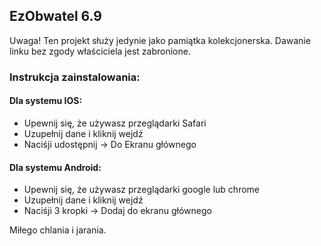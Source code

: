 ## EzObwatel 6.9

Uwaga! Ten projekt służy jedynie jako pamiątka kolekcjonerska. Dawanie linku bez zgody właściciela jest zabronione.



### Instrukcja zainstalowania:
#### Dla systemu IOS:
- Upewnij się, że używasz przeglądarki Safari
- Uzupełnij dane i kliknij wejdź
- Naciśji udostępnij -> Do Ekranu głównego
#### Dla systemu Android:
- Upewnij się, że używasz przeglądarki google lub chrome
- Uzupełnij dane i kliknij wejdź
- Naciśji 3 kropki -> Dodaj do ekranu głównego

Miłego chlania i jarania.

